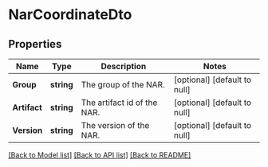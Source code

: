 # NarCoordinateDto

## Properties
Name | Type | Description | Notes
------------ | ------------- | ------------- | -------------
**Group** | **string** | The group of the NAR. | [optional] [default to null]
**Artifact** | **string** | The artifact id of the NAR. | [optional] [default to null]
**Version** | **string** | The version of the NAR. | [optional] [default to null]

[[Back to Model list]](../README.md#documentation-for-models) [[Back to API list]](../README.md#documentation-for-api-endpoints) [[Back to README]](../README.md)

